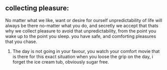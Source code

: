 ## collecting pleasure:

No matter what we like, want or desire for ourself unpredictability of life will always be there no-matter what you do, and secretly we accept that thats why we collect pleasure to avoid that unpredictability, from the point you wake up to the point you sleep. you have safe, and comforting pleasures that you chase. 

1. The day is not going in your favour, you watch your comfort movie that is there for this exact situation when you loose the grip on the day, i forget the ice cream tub, obviously sugar free.